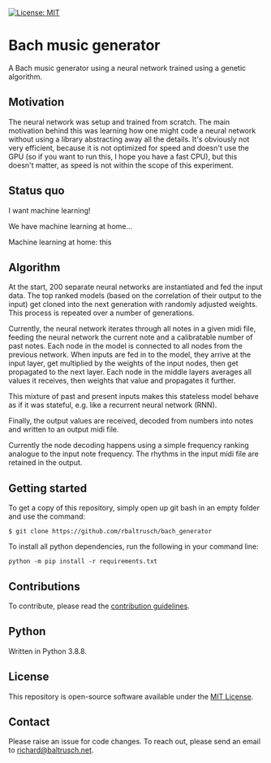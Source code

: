 [![License: MIT](https://img.shields.io/badge/License-MIT-purple.svg)](https://opensource.org/licenses/MIT)

# Bach music generator

A Bach music generator using a neural network trained using a genetic algorithm.

## Motivation

The neural network was setup and trained from scratch. The main motivation behind this was learning how one might code a neural network without using a library abstracting away all the details.
It's obviously not very efficient, because it is not optimized for speed and doesn't use the GPU (so if you want to run this, I hope you have a fast CPU), but this doesn't matter,
as speed is not within the scope of this experiment.

## Status quo

I want machine learning!

We have machine learning at home...

Machine learning at home: this

## Algorithm

At the start, 200 separate neural networks are instantiated and fed the input data. The top ranked models (based on the correlation of their output to the input) get cloned into the next generation with randomly adjusted weights. This process is repeated over a number of generations.

Currently, the neural network iterates through all notes in a given midi file, feeding the neural network the current note and a calibratable number of past notes. Each node in the model is
connected to all nodes from the previous network. When inputs are fed in to the model, they arrive at the input layer, get multiplied by the weights of the input nodes, then get propagated to
the next layer. Each node in the middle layers averages all values it receives, then weights that value and propagates it further.

This mixture of past and present inputs makes this stateless model behave as if it was stateful, e.g. like a recurrent neural network (RNN).

Finally, the output values are received, decoded from numbers into notes and written to an output midi file.

Currently the node decoding happens using a simple frequency ranking analogue to the input note frequency. The rhythms in the input midi file are retained in the output.

## Getting started

To get a copy of this repository, simply open up git bash in an empty folder and use the command:

    $ git clone https://github.com/rbaltrusch/bach_generator

To install all python dependencies, run the following in your command line:

    python -m pip install -r requirements.txt

## Contributions

To contribute, please read the [contribution guidelines](CONTRIBUTING.md).

## Python

Written in Python 3.8.8.

## License

This repository is open-source software available under the [MIT License](https://github.com/rbaltrusch/bach_generator/blob/master/LICENSE).

## Contact

Please raise an issue for code changes. To reach out, please send an email to richard@baltrusch.net.
